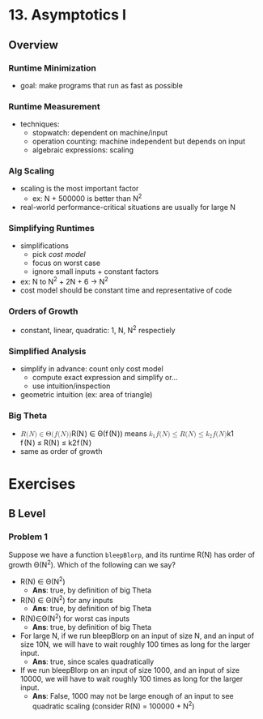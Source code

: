 <h1 id="asymptotics-i">13. Asymptotics I</h1>
<h2 id="overview">Overview</h2>
<h3 id="runtime-minimization">Runtime Minimization</h3>
<ul>
<li>goal: make programs that run as fast as possible</li>
</ul>
<h3 id="runtime-measurement">Runtime Measurement</h3>
<ul>
<li>techniques:
<ul>
<li>stopwatch: dependent on machine/input</li>
<li>operation counting: machine independent but depends on input</li>
<li>algebraic expressions: scaling</li>
</ul>
</li>
</ul>
<h3 id="alg-scaling">Alg Scaling</h3>
<ul>
<li>scaling is the most important factor
<ul>
<li>ex: N + 500000 is better than N<sup>2</sup></li>
</ul>
</li>
<li>real-world performance-critical situations are usually for large N</li>
</ul>
<h3 id="simplifying-runtimes">Simplifying Runtimes</h3>
<ul>
<li>simplifications
<ul>
<li>pick <em>cost model</em></li>
<li>focus on worst case</li>
<li>ignore small inputs + constant factors</li>
</ul>
</li>
<li>ex: N to N<sup>2</sup> + 2N + 6 -&gt; N<sup>2</sup></li>
<li>cost model should be constant time and representative of code</li>
</ul>
<h3 id="orders-of-growth">Orders of Growth</h3>
<ul>
<li>constant, linear, quadratic: 1, N, N<sup>2</sup> respectiely</li>
</ul>
<h3 id="simplified-analysis">Simplified Analysis</h3>
<ul>
<li>simplify in advance: count only cost model
<ul>
<li>compute exact expression and simplify or…</li>
<li>use intuition/inspection</li>
</ul>
</li>
<li>geometric intuition (ex: area of triangle)</li>
</ul>
<h3 id="big-theta">Big Theta</h3>
<ul>
<li><span class="katex--inline"><span class="katex"><span class="katex-mathml"><math><semantics><mrow><mi>R</mi><mo stretchy="false">(</mo><mi>N</mi><mo stretchy="false">)</mo><mo>∈</mo><mi mathvariant="normal">Θ</mi><mo stretchy="false">(</mo><mi>f</mi><mo stretchy="false">(</mo><mi>N</mi><mo stretchy="false">)</mo><mo stretchy="false">)</mo></mrow><annotation encoding="application/x-tex">R(N) \in \Theta(f(N))</annotation></semantics></math></span><span class="katex-html" aria-hidden="true"><span class="base"><span class="strut" style="height: 1em; vertical-align: -0.25em;"></span><span class="mord mathdefault" style="margin-right: 0.00773em;">R</span><span class="mopen">(</span><span class="mord mathdefault" style="margin-right: 0.10903em;">N</span><span class="mclose">)</span><span class="mspace" style="margin-right: 0.277778em;"></span><span class="mrel">∈</span><span class="mspace" style="margin-right: 0.277778em;"></span></span><span class="base"><span class="strut" style="height: 1em; vertical-align: -0.25em;"></span><span class="mord">Θ</span><span class="mopen">(</span><span class="mord mathdefault" style="margin-right: 0.10764em;">f</span><span class="mopen">(</span><span class="mord mathdefault" style="margin-right: 0.10903em;">N</span><span class="mclose">)</span><span class="mclose">)</span></span></span></span></span> means <span class="katex--inline"><span class="katex"><span class="katex-mathml"><math><semantics><mrow><msub><mi>k</mi><mn>1</mn></msub><mi>f</mi><mo stretchy="false">(</mo><mi>N</mi><mo stretchy="false">)</mo><mo>≤</mo><mi>R</mi><mo stretchy="false">(</mo><mi>N</mi><mo stretchy="false">)</mo><mo>≤</mo><msub><mi>k</mi><mn>2</mn></msub><mi>f</mi><mo stretchy="false">(</mo><mi>N</mi><mo stretchy="false">)</mo></mrow><annotation encoding="application/x-tex">k_1f(N) \leq R(N) \leq k_2f(N)</annotation></semantics></math></span><span class="katex-html" aria-hidden="true"><span class="base"><span class="strut" style="height: 1em; vertical-align: -0.25em;"></span><span class="mord"><span class="mord mathdefault" style="margin-right: 0.03148em;">k</span><span class="msupsub"><span class="vlist-t vlist-t2"><span class="vlist-r"><span class="vlist" style="height: 0.301108em;"><span class="" style="top: -2.55em; margin-left: -0.03148em; margin-right: 0.05em;"><span class="pstrut" style="height: 2.7em;"></span><span class="sizing reset-size6 size3 mtight"><span class="mord mtight">1</span></span></span></span><span class="vlist-s">​</span></span><span class="vlist-r"><span class="vlist" style="height: 0.15em;"><span class=""></span></span></span></span></span></span><span class="mord mathdefault" style="margin-right: 0.10764em;">f</span><span class="mopen">(</span><span class="mord mathdefault" style="margin-right: 0.10903em;">N</span><span class="mclose">)</span><span class="mspace" style="margin-right: 0.277778em;"></span><span class="mrel">≤</span><span class="mspace" style="margin-right: 0.277778em;"></span></span><span class="base"><span class="strut" style="height: 1em; vertical-align: -0.25em;"></span><span class="mord mathdefault" style="margin-right: 0.00773em;">R</span><span class="mopen">(</span><span class="mord mathdefault" style="margin-right: 0.10903em;">N</span><span class="mclose">)</span><span class="mspace" style="margin-right: 0.277778em;"></span><span class="mrel">≤</span><span class="mspace" style="margin-right: 0.277778em;"></span></span><span class="base"><span class="strut" style="height: 1em; vertical-align: -0.25em;"></span><span class="mord"><span class="mord mathdefault" style="margin-right: 0.03148em;">k</span><span class="msupsub"><span class="vlist-t vlist-t2"><span class="vlist-r"><span class="vlist" style="height: 0.301108em;"><span class="" style="top: -2.55em; margin-left: -0.03148em; margin-right: 0.05em;"><span class="pstrut" style="height: 2.7em;"></span><span class="sizing reset-size6 size3 mtight"><span class="mord mtight">2</span></span></span></span><span class="vlist-s">​</span></span><span class="vlist-r"><span class="vlist" style="height: 0.15em;"><span class=""></span></span></span></span></span></span><span class="mord mathdefault" style="margin-right: 0.10764em;">f</span><span class="mopen">(</span><span class="mord mathdefault" style="margin-right: 0.10903em;">N</span><span class="mclose">)</span></span></span></span></span></li>
<li>same as order of growth</li>
</ul>
<h1 id="exercises">Exercises</h1>
<h2 id="b-level">B Level</h2>
<h3 id="problem-1">Problem 1</h3>
<p>Suppose we have a function <code>bleepBlorp</code>, and its runtime R(N) has order of growth Θ(N<sup>2</sup>). Which of the following can we say?</p>
<ul>
<li>R(N) ∈ Θ(N<sup>2</sup>)
<ul>
<li><strong>Ans</strong>: true, by definition of big Theta</li>
</ul>
</li>
<li>R(N) ∈ Θ(N<sup>2</sup>) for any inputs
<ul>
<li><strong>Ans</strong>: true, by definition of big Theta</li>
</ul>
</li>
<li>R(N)∈Θ(N<sup>2</sup>) for worst cas inputs
<ul>
<li><strong>Ans</strong>: true, by definition of big Theta</li>
</ul>
</li>
<li>For large N, if we run bleepBlorp on an input of size N, and an input of size 10N, we will have to wait roughly 100 times as long for the larger input.
<ul>
<li><strong>Ans</strong>: true, since scales quadratically</li>
</ul>
</li>
<li>If we run bleepBlorp on an input of size 1000, and an input of size 10000, we will have to wait roughly 100 times as long for the larger input.
<ul>
<li><strong>Ans</strong>: False, 1000 may not be large enough of an input to see quadratic scaling (consider R(N) = 100000 + N<sup>2</sup>)</li>
</ul>
</li>
</ul>

